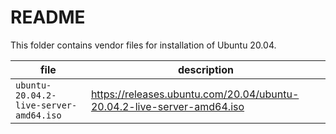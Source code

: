 # README
This folder contains vendor files for installation of Ubuntu 20.04.

| file | description |
| --- | --- | 
`ubuntu-20.04.2-live-server-amd64.iso` | <https://releases.ubuntu.com/20.04/ubuntu-20.04.2-live-server-amd64.iso>
